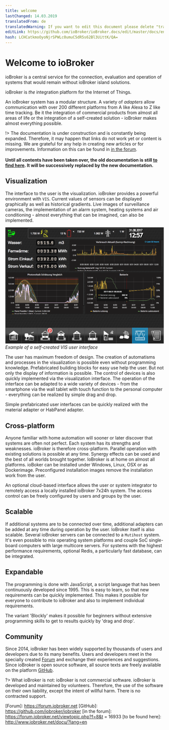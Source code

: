 ```yaml
---
title: welcome
lastChanged: 14.03.2019
translatedFrom: de
translatedWarning: If you want to edit this document please delete "translatedFrom" field, elsewise this document will be translated automatically again
editLink: https://github.com/ioBroker/ioBroker.docs/edit/master/docs/en/README.md
hash: LCHCatkmoOyoNjrSPWLc0umuC5dR5s62Bl3UittK/QA=
---
```

# Welcome to ioBroker
ioBroker is a central service for the connection, evaluation and operation of systems that would remain without ioBroker island solutions.

ioBroker is *the* integration platform for the Internet of Things.

An ioBroker system has a modular structure. A variety of *adapters* allow communication with over 200 different platforms from A like Alexa to Z like time tracking. Be it the integration of commercial products from almost all areas of life or the integration of a self-created solution - ioBroker makes almost everything possible.

!> The documentation is under construction and is constantly being expanded. Therefore, it may happen that links do not work yet or content is missing. We are grateful for any help in creating new articles or for improvements. Information on this can be found in [in the forum](https://forum.iobroker.net). <br><br> **Until all contents have been taken over, the old documentation is still [to find here](http://www.iobroker.net). It will be successively replaced by the new documentation.**

## Visualization
The interface to the user is the visualization. ioBroker provides a powerful environment with `VIS`.
Current values of sensors can be displayed graphically as well as historical gradients. Live images of surveillance cameras, the implementation of an alarm system, heating systems and air conditioning - almost everything that can be imagined, can also be implemented.

![VIS](../de/media/vis2.png) *Example of a self-created VIS user interface*

The user has maximum freedom of design. The creation of automatisms and processes in the visualization is possible even without programming knowledge. Prefabricated building blocks for easy use help the user. But not only the display of information is possible. The control of devices is also quickly implemented via the visualization interface. The operation of the interface can be adapted to a wide variety of devices - from the smartphone via the wall tablet with touch function to the personal computer - everything can be realized by simple drag and drop.

Simple prefabricated user interfaces can be quickly realized with the material adapter or HabPanel adapter.

## Cross-platform
Anyone familiar with home automation will sooner or later discover that systems are often not perfect. Each system has its strengths and weaknesses. ioBroker is therefore cross-platform. Parallel operation with existing solutions is possible at any time. Synergy effects can be used and the best of all worlds brought together. IoBroker is at home on almost all platforms. ioBoker can be installed under Windows, Linux, OSX or as Dockerimage. Preconfigured installation images remove the installation work from the user.

An optional cloud-based interface allows the user or system integrator to remotely access a locally installed ioBroker 7x24h system. The access control can be freely configured by users and groups by the user.

## Scalable
If additional systems are to be connected over time, additional adapters can be added at any time during operation by the user. IoBroker itself is also scalable. Several ioBroker servers can be connected to a `Mutihost` system. It's even possible to mix operating system platforms and couple SoC single-board computers with large multicore servers.
For systems with the highest performance requirements, optional Redis, a particularly fast database, can be integrated.

## Expandable
The programming is done with JavaScript, a script language that has been continuously developed since 1995. This is easy to learn, so that new requirements can be quickly implemented. This makes it possible for everyone to contribute to ioBroker and also to implement individual requirements.

The variant 'Blockly' makes it possible for beginners without extensive programming skills to get to results quickly by 'drag and drop'.

## Community
Since 2014, ioBroker has been widely supported by thousands of users and developers due to its many benefits. Users and developers meet in the specially created [Forum](https://forum.iobroker.net) and exchange their experiences and suggestions. Since ioBroker is open source software, all source texts are freely available on the platform [GitHub](https://github.com/ioBroker).

?> What ioBroker is not: ioBroker is not commercial software. ioBroker is developed and maintained by volunteers. Therefore, the use of the software on their own liability, except the intent of willful harm.
There is no contracted support.

[Forum]: https://forum.iobroker.net [GitHub]: https://github.com/iobroker/iobroker [in the forum]: https://forum.iobroker.net/viewtopic.php?f=8&t = 16933 [to be found here]: http://www.iobroker.net/docu/?lang=en